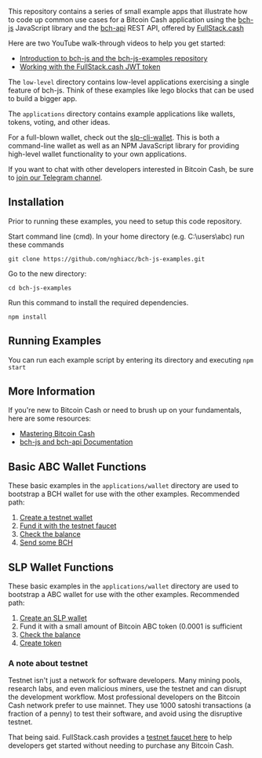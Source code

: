 This repository contains a series of small example apps that illustrate how to
code up common use cases for a Bitcoin Cash application using
the [bch-js](https://www.npmjs.com/package/@chris.troutner/bch-js) JavaScript
library and the [bch-api](https://fullstack.cash/documentation/) REST API, offered by
[FullStack.cash](https://fullstack.cash)

Here are two YouTube walk-through videos to help you get started:
- [Introduction to bch-js and the bch-js-examples repository](https://youtu.be/GD2i1ZUiyrk)
- [Working with the FullStack.cash JWT token](https://youtu.be/OdJOleHoSo8)

The `low-level` directory
contains low-level applications exercising a single feature of bch-js. Think of
these examples like lego blocks that can be used to build a bigger app.

The `applications` directory contains example applications like wallets, tokens,
voting, and other ideas.

For a full-blown wallet, check out the [slp-cli-wallet](https://www.npmjs.com/package/slp-cli-wallet). This is both a command-line wallet as well as an NPM
JavaScript library for providing high-level wallet functionality to your own
applications.

If you want to chat with other developers interested in Bitcoin Cash, be sure
to [join our Telegram channel](https://t.me/bch_js_toolkit).

## Installation
Prior to running these examples, you need to setup this code repository. 

Start command line (cmd). In your home directory (e.g. C:\users\abc\) run these commands 

```
git clone https://github.com/nghiacc/bch-js-examples.git
```
Go to the new directory:
```
cd bch-js-examples
```

Run this command to install the required dependencies.
```
npm install
```

## Running Examples
You can run each example script by entering its directory and executing `npm start`

## More Information
If you're new to Bitcoin Cash or need to brush up on your fundamentals, here are
some resources:
- [Mastering Bitcoin Cash](https://github.com/Bitcoin-com/mastering-bitcoin-cash)
- [bch-js and bch-api Documentation](https://fullstack.cash/documentation/)

## Basic ABC Wallet Functions
These basic examples in the `applications/wallet` directory are used to bootstrap
a BCH wallet for use with the other examples. Recommended path:

1. [Create a testnet wallet](applications/wallet/create-wallet/create-wallet.js)
2. [Fund it with the testnet faucet](https://fullstack.cash/faucet/)
3. [Check the balance](applications/wallet/check-balance/check-balance.js)
4. [Send some BCH](applications/wallet/send-bch/send-bch.js)

## SLP Wallet Functions
These basic examples in the `applications/wallet` directory are used to bootstrap
a ABC wallet for use with the other examples. Recommended path:

1. [Create an SLP wallet](applications/slp/create-wallet/create-wallet.js)
2. Fund it with a small amount of Bitcoin ABC token (0.0001 is sufficient
3. [Check the balance](applications/slp/check-balances/check-balances.js)
4. [Create token](applications/slp/create-token/create-token.js)

### A note about testnet
Testnet isn't just a network for software developers. Many mining pools,
research labs, and even malicious miners, use the testnet and can disrupt the
development workflow. Most professional developers on the Bitcoin Cash network
prefer to use mainnet. They use 1000 satoshi transactions (a fraction of a penny)
to test their software, and avoid using the disruptive testnet.

That being said. FullStack.cash provides a [testnet faucet here](https://fullstack.cash/faucet/) to help developers get started without needing to purchase any Bitcoin Cash.
